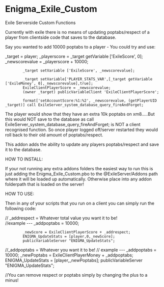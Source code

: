 # Enigma_Exile_Custom
Exile Serverside Custom Functions


Currently with exile there is no means of updating poptabs/respect of a player from clientside code that saves to the database. 

Say you wanted to add 10000 poptabs to a player - You could try and use:

_target = player;
			_playerscore = _target getVariable ['ExileScore', 0];
			_newscorevalue = _playerscore + 10000;
			
			_target setVariable ['ExileScore', _newscorevalue];
			
			_target setVariable['PLAYER_STATS_VAR',[_target getVariable ['ExileMoney', 0],_newscorevalue],true];
			ExileClientPlayerScore = _newscorevalue;
			(owner _target) publicVariableClient 'ExileClientPlayerScore';
			
			format['setAccountScore:%1:%2', _newscorevalue, (getPlayerUID _target)] call ExileServer_system_database_query_fireAndForget;
The player would show that they have an extra 10k poptabs on xm8.....But this would NOT save to the database as call ExileServer_system_database_query_fireAndForget; is NOT a client recognised function. So once player logged off/server restarted they would roll back to their old amount of poptabs/respect.

This addon adds the ability to update any players poptabs/respect and save it to the database.



HOW TO INSTALL:

If your not running any extra addons folders the easiest way to run this is just adding the Enigma_Exile_Custom.pbo to the @ExileServer/Addons path where it will be loaded up automatically. Otherwise place into any addon folderpath that is loaded on the server!


HOW TO USE:


Then in any of your scripts that you run on a client you can simply run the following code:

//	_addrespect = Whatever total value you want it to be!		
//example --- _addpoptabs = 10000;

			_newScore = ExileClientPlayerScore + _addrespect;
			ENIGMA_UpdateStats = [player,0,_newScore];
			publicVariableServer "ENIGMA_UpdateStats";


//_addpoptabs = Whatever you want it to be!
//
example --- _addpoptabs = 10000;
			_newPoptabs = ExileClientPlayerMoney + _addpoptabs;
			ENIGMA_UpdateStats = [player,_newPoptabs];
			publicVariableServer "ENIGMA_UpdateStats";


//You can remove respect or poptabs simply by changing the plus to a minus!
